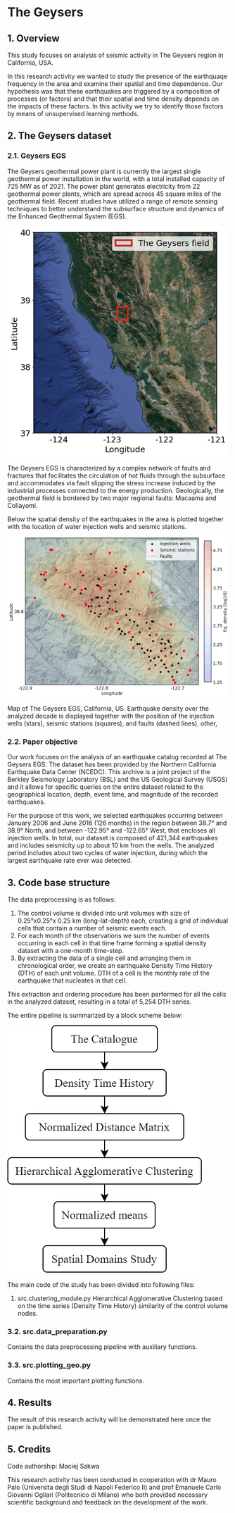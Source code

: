 # The Geysers

## 1. Overview
This study focuses on analysis of seismic activity in The Geysers region in California, USA. 

In this research activity we wanted to study the presence of the earthquaqe frequency in the area and examine their spatial and time dependence. 
Our hypothesis was that these earthquakes are triggered by a composition of processes (or factors) and that their spatial and time density depends on the impacts of these factors. In this activity we try to identify those factors by means of unsupervised learning methods.

## 2. The Geysers dataset

### 2.1. Geysers EGS

The Geysers geothermal power plant is currently the largest single geothermal power installation in the world, with a total installed capacity of 725 MW as of 2021. The power plant generates electricity from 22 geothermal power plants, which are spread across 45 square miles of the geothermal field. Recent studies have utilized a range of remote sensing techniques to better understand the subsurface structure and dynamics of the Enhanced Geothermal System (EGS).

![Workflow](img\area_california.png "Workflow")

The Geysers EGS is characterized by a complex network of faults and fractures that facilitates the circulation of hot fluids through the subsurface and accommodates via fault slipping the stress increase induced by the industrial processes connected to the energy production. Geologically, the geothermal
field is bordered by two major regional faults: Macaama and Collayomi.

Below the spatial density of the earthquakes in the area is plotted together
with the location of water injection wells and seismic stations.

![Workflow](img\geo_plot_log10_faults.png "Workflow")

Map of The Geysers EGS, California, US. Earthquake density over
the analyzed decade is displayed together with the position of the injection
wells (stars), seismic stations (squares), and faults (dashed lines).
other, 

### 2.2. Paper objective

Our work focuses on the analysis of an earthquake catalog recorded at The Geysers EGS. The dataset has been provided by the Northern California Earthquake Data Center (NCEDC). This archive is a joint project of the Berkley Seismology Laboratory (BSL) and the US Geological Survey (USGS) and it allows for specific queries on the entire dataset related to the geographical location, depth, event time, and magnitude of the recorded earthquakes. 

For the purpose of this work, we selected earthquakes occurring between January 2006 and June 2016 (126 months) in the region between 38.7° and 38.9° North, and between -122.95° and -122.65° West, that encloses all injection wells. In total, our dataset is composed of 421,344 earthquakes and includes seismicity up to about 10 km from the wells. The analyzed period includes about two cycles of water injection, during which the largest earthquake rate ever was detected. 



## 3. Code base structure

The data preprocessing is as follows:
1.   The control volume is divided into unit volumes with size of 0.25°x0.25°x 0.25 km (long-lat-depth) each, creating a grid of individual  cells that contain a number of seismic events each.
2. For each month of the observations we sum the number of events occurring in each cell in that time frame forming a spatial density dataset with a one-month time-step. 
3. By extracting the data of a single cell and arranging them in chronological order, we create an earthquake Density Time History (DTH) of each unit volume. DTH of a cell is the monthly rate of the earthquake that nucleates in that cell.

This extraction and ordering procedure has been performed for all
the cells in the analyzed dataset, resulting in a total of 5,254
DTH series. 

The entire pipeline is summarized by a block scheme below:

![Workflow](img\geysers_workflow.png "Workflow")

The main code of the study has been divided into following files:

1. src.clustering_module.py
Hierarchical Agglomerative Clustering based on the time series (Density Time History) similarity of the control volume nodes.

### 3.2. src.data_preparation.py
Contains the data preprocessing pipeline with auxiliary functions.

### 3.3. src.plotting_geo.py
Contains the most important plotting functions.



## 4. Results

The result of this research activity will be demonstrated here once the paper is published. 


## 5. Credits 

Code authorship: Maciej Sakwa

This research activity has been conducted in cooperation with dr Mauro Palo (Universita degli Studi di Napoli Federico II) and prof Emanuele Carlo Giovanni Ogliari (Politecnico di Milano) who both provided necessary scientific background and feedback on the development of the work.
